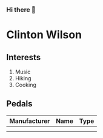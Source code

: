 ### Hi there 👋
# Clinton Wilson
<!--
**clinton-wilson/clinton-wilson** is a ✨ _special_ ✨ repository because its `README.md` (this file) appears on your GitHub profile.

Here are some ideas to get you started:

- 🔭 I’m currently working on ...
- 🌱 I’m currently learning ...
- 👯 I’m looking to collaborate on ...
- 🤔 I’m looking for help with ...
- 💬 Ask me about ...
- 📫 How to reach me: ...
- 😄 Pronouns: ...
- ⚡ Fun fact: ...
-->
## Interests
1. Music
1. Hiking
1. Cooking

## Pedals
|Manufacturer |Name  |Type  |
|--|--|--|
|  |  |  |
|  |  |  |